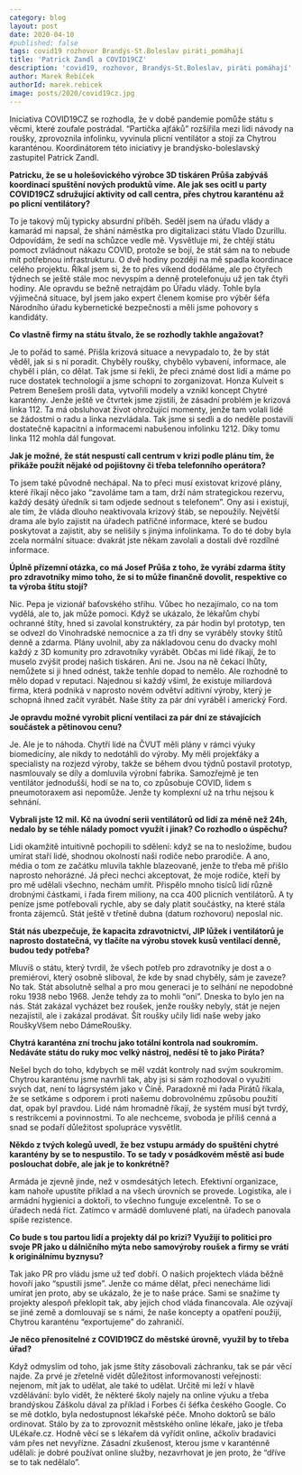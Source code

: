 ```yaml
---
category: blog
layout: post
date: 2020-04-10
#published: false
tags: covid19 rozhovor Brandýs-St.Boleslav piráti_pomáhají
title: 'Patrick Zandl a COVID19CZ'
description: 'covid19, rozhovor, Brandýs-St.Boleslav, piráti pomáhají'
author: Marek Řebíček
authorId: marek.rebicek
image: posts/2020/covid19cz.jpg
---
```

Iniciativa COVID19CZ se rozhodla, že v době pandemie pomůže státu s věcmi, které zoufale postrádal. “Partička ajťáků” rozšířila mezi lidi návody na roušky, zprovoznila infolinku, vyvinula plicní ventilátor a stojí za Chytrou karanténou. Koordinátorem této iniciativy je brandýsko-boleslavský zastupitel Patrick Zandl.

**Patricku, že se u holešovického výrobce 3D tiskáren Průša zabýváš koordinací spuštění nových produktů víme. Ale jak ses ocitl u party COVID19CZ sdružující aktivity od call centra, přes chytrou karanténu až po plicní ventilátory?**

To je takový můj typicky absurdní příběh. Seděl jsem na úřadu vlády a kamarád mi napsal, že shání náměstka pro digitalizaci státu Vlado Dzurillu. Odpovídám, že sedí na schůzce vedle mě. Vysvětluje mi, že chtějí státu pomoct zvládnout nákazu COVID, protože se bojí, že stát sám na to nebude mít potřebnou infrastrukturu. O dvě hodiny později na mě spadla koordinace celého projektu. Říkal jsem si, že to přes víkend doděláme, ale po čtyřech týdnech se ještě stále moc nevyspím a denně protelefonuju už jen tak čtyři hodiny. 
Ale opravdu se bežně netrajdám po Úřadu vlády. Tohle byla výjimečná situace, byl jsem jako expert členem komise pro výběr šéfa Národního úřadu kybernetické bezpečnosti a měli jsme pohovory s kandidáty. 

**Co vlastně firmy na státu štvalo, že se rozhodly takhle angažovat?**

Je to pořád to samé. Přišla krizová situace a nevypadalo to, že by stát věděl, jak si s ní poradit. Chyběly roušky, chybělo vybavení, informace, ale chyběl i plán, co dělat. Tak jsme si řekli, že přeci známé dost lidí a máme po ruce dostatek technologií a jsme schopni to zorganizovat. Honza Kulveit s Petrem Benešem prošli data, vytvořili modely a vznikl koncept Chytré karantény. Jenže ještě ve čtvrtek jsme zjistili, že zásadní problém je krizová linka 112. Ta má obsluhovat život ohrožující momenty, jenže tam volali lidé se žádostmi o radu a linka nezvládala. Tak jsme si sedli a do neděle postavili dostatečně kapacitní a informacemi nabušenou infolinku 1212. Díky tomu linka 112 mohla dál fungovat.  

**Jak je možné, že stát nespustí call centrum v krizi podle plánu tím, že přikáže použít nějaké od pojištovny či třeba telefonního operátora?**

To jsem také původně nechápal. Na to přeci musí existovat krizové plány, které říkají něco jako “zavoláme tam a tam, drží nám strategickou rezervu, každý desátý úředník si tam odjede sednout s telefonem”. Ony asi i existují, ale tím, že vláda dlouho neaktivovala krizový štáb, se nepoužily. Největší drama ale bylo zajistit na úřadech patřičné informace, které se budou poskytovat a zajistit, aby se nelišily s jinýma infolinkama. To do té doby byla zcela normální situace: dvakrát jste někam zavolali a dostali dvě rozdílné informace. 

**Úplně přízemní otázka, co má Josef Průša z toho, že vyrábí zdarma štíty pro zdravotníky mimo toho, že si to může finančně dovolit, respektive co ta výroba štítu stojí?**

Nic. Pepa je vizionář baťovského střihu. Vůbec ho nezajímalo, co na tom vydělá, ale to, jak může pomoci. Když se ukázalo, že lékařům chybí ochranné štíty, hned si zavolal konstruktéry, za pár hodin byl prototyp, ten se odvezl do Vinohradské nemocnice a za tři dny se vyráběly stovky štítů denně a zdarma. Plány uvolnil, aby za nákladovou cenu do dvacky mohl každý z 3D komunity pro zdravotníky vyrábět. Občas mi lidé říkají, že to muselo zvýšit prodej našich tiskáren. Ani ne. Jsou na ně čekací lhůty, nemůžete si ji hned odnést, takže tenhle dopad to nemělo. Ale rozhodně to mělo dopad v reputaci. Najednou si každý všiml, že existuje miliardová firma, která podniká v naprosto novém odvětví aditivní výroby, který je schopná ihned začít vyrábět. Naše štíty za pár dní vyráběl i americký Ford.  

**Je opravdu možné vyrobit plicní ventilaci za pár dní ze stávajících součástek a pětinovou cenu?**

Je. Ale je to náhoda. Chytří lidé na ČVUT měli plány v rámci výuky biomedicíny, ale nikdy to nedotáhli do výroby. My měli projekťáky a specialisty na rozjezd výroby, takže se během dvou týdnů postavil prototyp, nasmlouvaly se díly a domluvila výrobní fabrika. Samozřejmě je ten ventilátor jednodušší, hodí se na to, co způsobuje COVID, lidem s pneumotoraxem asi nepomůže. Jenže ty komplexní už na trhu nejsou k sehnání. 

**Vybrali jste 12 mil. Kč na úvodní serii ventilátorů od lidí za méně než 24h, nedalo by se téhle nálady pomoct využít i jinak? Co rozhodlo o úspěchu?**

Lidi okamžitě intuitivně pochopili to sdělení: když se na to nesložíme, budou umírat staří lidé, shodnou okolností naši rodiče nebo prarodiče. A ano, média o tom ze začátku mluvila takhle blazeovaně, jenže to třeba mě přišlo naprosto nehorázné. Já přeci nechci akceptovat, že moje rodiče, kteří by pro mě udělali všechno, nechám umřít. Přispělo mnoho tisíců lidí různě drobnými částkami, i řada firem miliony, na cca 400 plicních ventilátorů. A ty peníze jsme potřebovali rychle, aby se daly platit součástky, na které stála fronta zájemců. Stát ještě v třetině dubna (datum rozhovoru) neposlal nic. 

**Stát nás ubezpečuje, že kapacita zdravotnictví, JIP lůžek i ventilátorů je naprosto dostatečná, vy tlačíte na výrobu stovek kusů ventilací denně, budou tedy potřeba?**

Mluvíš o státu, který tvrdil, že všech potřeb pro zdravotníky je dost a o premiérovi, který osobně sliboval, že kde by snad chyběly, sám je zaveze? No tak. Stát absolutně selhal a pro mou generaci je to selhání ne nepodobné roku 1938 nebo 1968. Jenže tehdy za to mohli “oni”. Dneska to bylo jen na nás. Stát zakázal vycházet bez roušek, jenže roušky nebyly, stát je nejen nezajistil, ale i zakázal prodávat. Šít roušky učily lidi naše weby jako RouškyVšem nebo DámeRoušky.  

**Chytrá karanténa zní trochu jako totální kontrola nad soukromím. Nedáváte státu do ruky moc velký nástroj, neděsí tě to jako Piráta?**

Nešel bych do toho, kdybych se měl vzdát kontroly nad svým soukromím. Chytrou karanténu jsme navrhli tak, aby jsi si sám rozhodoval o využití svých dat, není to lágrsystém jako v Číně. Paradoxně mi řada Pirátů říkala, že se setkáme s odporem i proti našemu dobrovolnému způsobu použití dat, opak byl pravdou. Lidé nám hromadně říkají, že systém musí být tvrdý, s restrikcemi a povinnostmi. To ale nechceme, svoboda je příliš cenná a snad se podaří důležitost spolupráce vysvětlit.  

**Někdo z tvých kolegů uvedl, že bez vstupu armády do spuštění chytré karantény by se to nespustilo. To se tady v posádkovém městě asi bude poslouchat dobře, ale jak je to konkrétně?**

Armáda je zjevně jinde, než v osmdesátých letech. Efektivní organizace, kam nahoře upustíte příklad a na všech úrovních se provede. Logistika, ale i armádní hygienici a doktoři, to všechno funguje excelentně. To se o úřadech nedá říct. Zatímco v armádě domluvené platí, na úřadech panovala spíše rezistence. 

**Co bude s tou partou lidí a projekty dál po krizi? Využijí to politici pro svoje PR jako u dálničního mýta nebo samovýroby roušek a firmy se vrátí k originálnímu byznysu?**

Tak jako PR pro vládu jsme už teď dobří. O našich projektech vláda běžně hovoří jako “spustili jsme”. Jenže co máme dělat, přeci nenecháme lidi umírat jen proto, aby se ukázalo, že je to naše práce. Sami se snažíme ty projekty alespoň překlopit tak, aby jejich chod vláda financovala. Ale ozývají se jiné země a domlouvají se s námi, že naše koncepty a opatření použijí, Chytrou karanténu “exportujeme” do zahraničí. 

**Je něco přenositelné z COVID19CZ do městské úrovně, využil by to třeba úřad?**

Když odmyslím od toho, jak jsme štíty zásobovali záchranku, tak se pár věcí najde. Za prvé je zřetelně vidět důležitost informovanosti veřejnosti: nejenom, mít jak  to udělat, ale také to udělat. Určitě mi leží v hlavě vzdělávání: bylo vidět, že některé školy najely na online výuku a třeba brandýskou Záškolu dával za příklad i Forbes či šéfka českého Google. 
Co se mě dotklo, byla nedostupnost lékařské péče. Mnoho doktorů se bálo ordinovat. Stálo by za to zprovoznit městského online lékaře, jako je třeba ULékaře.cz. Hodně věcí se s lékařem dá vyřídit online, ačkoliv bradavici vám přes net nevyřízne. Zásadní zkušenost, kterou jsme v karanténně udělali: je dobré používat online služby, nezavrhovat je jen proto, že “dříve se to tak nedělalo”.

